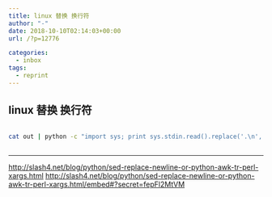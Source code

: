 ```yaml
---
title: linux 替换 换行符
author: "-"
date: 2018-10-10T02:14:03+00:00
url: /?p=12776

categories:
  - inbox
tags:
  - reprint
---
```

## linux 替换 换行符

```bash
  
cat out | python -c "import sys; print sys.stdin.read().replace('.\n','.')"
  
```

---

<http://slash4.net/blog/python/sed-replace-newline-or-python-awk-tr-perl-xargs.html>
<http://slash4.net/blog/python/sed-replace-newline-or-python-awk-tr-perl-xargs.html/embed#?secret=fepFl2MtVM>
